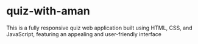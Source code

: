 # quiz-with-aman
This is a fully responsive quiz web application built using HTML, CSS, and JavaScript, featuring an appealing and user-friendly interface
